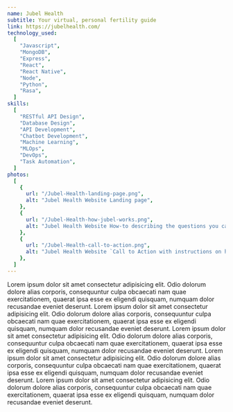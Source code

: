 ```yaml
---
name: Jubel Health
subtitle: Your virtual, personal fertility guide
link: https://jubelhealth.com/
technology_used:
  [
    "Javascript",
    "MongoDB",
    "Express",
    "React",
    "React Native",
    "Node",
    "Python",
    "Rasa",
  ]
skills:
  [
    "RESTful API Design",
    "Database Design",
    "API Development",
    "Chatbot Development",
    "Machine Learning",
    "MLOps",
    "DevOps",
    "Task Automation",
  ]
photos:
  [
    {
      url: "/Jubel-Health-landing-page.png",
      alt: "Jubel Health Website Landing page",
    },
    {
      url: "/Jubel-Health-how-jubel-works.png",
      alt: "Jubel Health Website How-to describing the questions you can ask",
    },
    {
      url: "/Jubel-Health-call-to-action.png",
      alt: "Jubel Health Website `Call to Action with instructions on how to install app",
    },
  ]
---
```


<!-- Describe the work you did for Jubel Health here -->

Lorem ipsum dolor sit amet consectetur adipisicing elit. Odio dolorum dolore alias corporis, consequuntur culpa obcaecati nam quae exercitationem, quaerat ipsa esse ex eligendi quisquam, numquam dolor recusandae eveniet deserunt. Lorem ipsum dolor sit amet consectetur adipisicing elit. Odio dolorum dolore alias corporis, consequuntur culpa obcaecati nam quae exercitationem, quaerat ipsa esse ex eligendi quisquam, numquam dolor recusandae eveniet deserunt. Lorem ipsum dolor sit amet consectetur adipisicing elit. Odio dolorum dolore alias corporis, consequuntur culpa obcaecati nam quae exercitationem, quaerat ipsa esse ex eligendi quisquam, numquam dolor recusandae eveniet deserunt. Lorem ipsum dolor sit amet consectetur adipisicing elit. Odio dolorum dolore alias corporis, consequuntur culpa obcaecati nam quae exercitationem, quaerat ipsa esse ex eligendi quisquam, numquam dolor recusandae eveniet deserunt. Lorem ipsum dolor sit amet consectetur adipisicing elit. Odio dolorum dolore alias corporis, consequuntur culpa obcaecati nam quae exercitationem, quaerat ipsa esse ex eligendi quisquam, numquam dolor recusandae eveniet deserunt.

